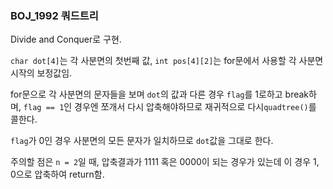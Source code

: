 ### BOJ_1992 쿼드트리

Divide and Conquer로 구현.

`char dot[4]`는 각 사분면의 첫번째 값, `int pos[4][2]`는 for문에서 사용할 각 사분면 시작의 보정값임.

for문으로 각 사분면의 문자들을 보며 `dot`의 값과 다른 경우 `flag`를 1로하고 break하며, `flag == 1`인 경우엔 쪼개서 다시 압축해야하므로 재귀적으로 다시`quadtree()`를 콜한다.

`flag`가 0인 경우 사분면의 모든 문자가 일치하므로 `dot`값을 그대로 한다.

주의할 점은 `n = 2`일 때, 압축결과가 1111 혹은 0000이 되는 경우가 있는데 이 경우 1, 0으로 압축하여 return함.



